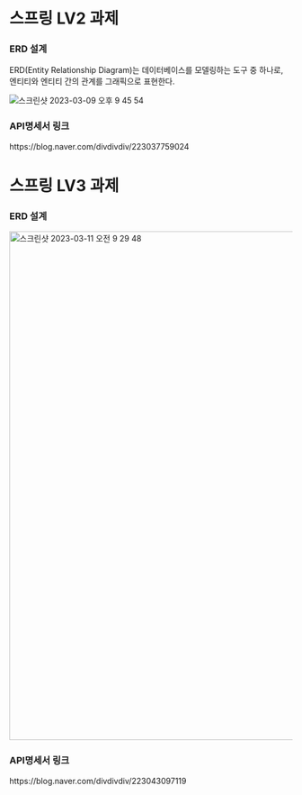 # 스프링 LV2 과제

<h3>ERD 설계</h3>
ERD(Entity Relationship Diagram)는 데이터베이스를 모델링하는 도구 중 하나로, 엔티티와 엔티티 간의 관계를 그래픽으로 표현한다.

![스크린샷 2023-03-09 오후 9 45 54](https://user-images.githubusercontent.com/119715555/224026964-cb8fcc03-3440-4ece-acde-bd2b72b9c4e1.png)


<h3>API명세서 링크</h3>
https://blog.naver.com/divdivdiv/223037759024


# 스프링 LV3 과제

<h3>ERD 설계</h3>

<img width="903" alt="스크린샷 2023-03-11 오전 9 29 48" src="https://user-images.githubusercontent.com/119715555/224453380-a3002598-0213-4200-9a79-a3cd3982d630.png">


<h3>API명세서 링크</h3>
https://blog.naver.com/divdivdiv/223043097119

